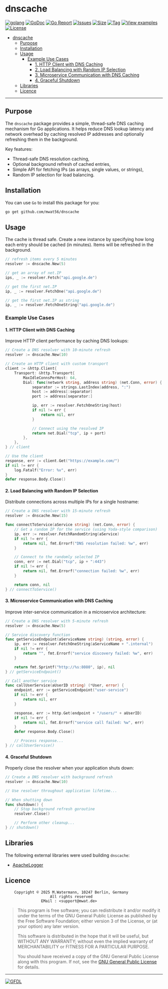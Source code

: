 # dnscache

[![golang](https://img.shields.io/badge/Language-Go-green.svg)](https://golang.org/)
[![GoDoc](https://godoc.org/github.com/mwat56/dnscache?status.svg)](https://godoc.org/github.com/mwat56/dnscache)
[![Go Report](https://goreportcard.com/badge/github.com/mwat56/dnscache)](https://goreportcard.com/report/github.com/mwat56/dnscache)
[![Issues](https://img.shields.io/github/issues/mwat56/dnscache.svg)](https://github.com/mwat56/dnscache/issues?q=is%3Aopen+is%3Aissue)
[![Size](https://img.shields.io/github/repo-size/mwat56/dnscache.svg)](https://github.com/mwat56/dnscache/)
[![Tag](https://img.shields.io/github/tag/mwat56/dnscache.svg)](https://github.com/mwat56/dnscache/tags)
[![View examples](https://img.shields.io/badge/learn%20by-examples-0077b3.svg)](https://github.com/mwat56/dnscache/blob/main/_demo/demo.go)
[![License](https://img.shields.io/github/mwat56/dnscache.svg)](https://github.com/mwat56/dnscache/blob/main/LICENSE)

- [dnscache](#dnscache)
	- [Purpose](#purpose)
	- [Installation](#installation)
	- [Usage](#usage)
		- [Example Use Cases](#example-use-cases)
			- [1. HTTP Client with DNS Caching](#1-http-client-with-dns-caching)
			- [2. Load Balancing with Random IP Selection](#2-load-balancing-with-random-ip-selection)
			- [3. Microservice Communication with DNS Caching](#3-microservice-communication-with-dns-caching)
			- [4. Graceful Shutdown](#4-graceful-shutdown)
	- [Libraries](#libraries)
	- [Licence](#licence)

----

## Purpose

The `dnscache` package provides a simple, thread-safe DNS caching mechanism for Go applications. It helps reduce DNS lookup latency and network overhead by caching resolved IP addresses and optionally refreshing them in the background.

Key features:

- Thread-safe DNS resolution caching,
- Optional background refresh of cached entries,
- Simple API for fetching IPs (as arrays, single values, or strings),
- Random IP selection for load balancing.

## Installation

You can use `Go` to install this package for you:

```bash
go get github.com/mwat56/dnscache
```

## Usage

The cache is thread safe. Create a new instance by specifying how long each entry should be cached (in minutes). Items will be refreshed in the background.

```go
// refresh items every 5 minutes
resolver := dnscache.New(5)

// get an array of net.IP
ips, _ := resolver.Fetch("api.google.de")

// get the first net.IP
ip, _ := resolver.FetchOne("api.google.de")

// get the first net.IP as string
ip, _ := resolver.FetchOneString("api.google.de")
```

### Example Use Cases

#### 1. HTTP Client with DNS Caching

Improve HTTP client performance by caching DNS lookups:

```go
// Create a DNS resolver with 10-minute refresh
resolver := dnscache.New(10)

// Create an HTTP client with custom transport
client := &http.Client{
	Transport: &http.Transport{
		MaxIdleConnsPerHost: 64,
		Dial: func(network string, address string) (net.Conn, error) {
			separator := strings.LastIndex(address, ":")
			host := address[:separator]
			port := address[separator:]

			ip, err := resolver.FetchOneString(host)
			if nil != err {
				return nil, err
			}

			// Connect using the resolved IP
			return net.Dial("tcp", ip + port)
		},
	},
} // client

// Use the client
response, err := client.Get("https://example.com/")
if nil != err {
	log.Fatalf("Error: %v", err)
}
defer response.Body.Close()
```

#### 2. Load Balancing with Random IP Selection

Distribute connections across multiple IPs for a single hostname:

```go
// Create a DNS resolver with 15-minute refresh
resolver := dnscache.New(15)

func connectToService(aService string) (net.Conn, error) {
	// Get a random IP for the service (using Yoda-style comparison)
	ip, err := resolver.FetchRandomString(aService)
	if nil != err {
		return nil, fmt.Errorf("DNS resolution failed: %w", err)
	}

	// Connect to the randomly selected IP
	conn, err := net.Dial("tcp", ip + ":443")
	if nil != err {
		return nil, fmt.Errorf("connection failed: %w", err)
	}

	return conn, nil
} // connectToService()
```

#### 3. Microservice Communication with DNS Caching

Improve inter-service communication in a microservice architecture:

```go
// Create a DNS resolver with 5-minute refresh
resolver := dnscache.New(5)

// Service discovery function
func getServiceEndpoint(aServiceName string) (string, error) {
	ip, err := resolver.FetchOneString(aServiceName + ".internal")
	if nil != err {
		return "", fmt.Errorf("service discovery failed: %w", err)
	}

	return fmt.Sprintf("http://%s:8080", ip), nil
} // getServiceEndpoint()

// Call another service
func callUserService(aUserID string) (*User, error) {
	endpoint, err := getServiceEndpoint("user-service")
	if nil != err {
		return nil, err
	}

	response, err := http.Get(endpoint + "/users/" + aUserID)
	if nil != err {
		return nil, fmt.Errorf("service call failed: %w", err)
	}
	defer response.Body.Close()

	// Process response...
} // callUserService()
```

#### 4. Graceful Shutdown

Properly close the resolver when your application shuts down:

```go
// Create a DNS resolver with background refresh
resolver := dnscache.New(10)

// Use resolver throughout application lifetime...

// When shutting down
func shutdown() {
	// Stop background refresh goroutine
	resolver.Close()

	// Perform other cleanup...
} // shutdown()
```

## Libraries

The following external libraries were used building `dnscache`:

* [ApacheLogger](https://github.com/mwat56/apachelogger)

## Licence

        Copyright © 2025 M.Watermann, 10247 Berlin, Germany
                        All rights reserved
                    EMail : <support@mwat.de>

> This program is free software; you can redistribute it and/or modify it under the terms of the GNU General Public License as published by the Free Software Foundation; either version 3 of the License, or (at your option) any later version.
>
> This software is distributed in the hope that it will be useful, but WITHOUT ANY WARRANTY; without even the implied warranty of MERCHANTABILITY or FITNESS FOR A PARTICULAR PURPOSE.
>
> You should have received a copy of the GNU General Public License along with this program. If not, see the [GNU General Public License](http://www.gnu.org/licenses/gpl.html) for details.

----
[![GFDL](https://www.gnu.org/graphics/gfdl-logo-tiny.png)](http://www.gnu.org/copyleft/fdl.html)
